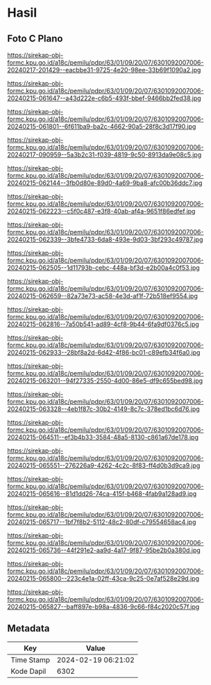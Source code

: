 # Hasil

## Foto C Plano

https://sirekap-obj-formc.kpu.go.id/a18c/pemilu/pdpr/63/01/09/20/07/6301092007006-20240217-201429--eacbbe31-9725-4e20-98ee-33b69f1090a2.jpg

https://sirekap-obj-formc.kpu.go.id/a18c/pemilu/pdpr/63/01/09/20/07/6301092007006-20240215-061647--a43d222e-c6b5-493f-bbef-9466bb2fed38.jpg

https://sirekap-obj-formc.kpu.go.id/a18c/pemilu/pdpr/63/01/09/20/07/6301092007006-20240215-061801--6f611ba9-ba2c-4662-90a5-28f8c3d17f90.jpg

https://sirekap-obj-formc.kpu.go.id/a18c/pemilu/pdpr/63/01/09/20/07/6301092007006-20240217-090959--5a3b2c31-f039-4819-9c50-8913da9e08c5.jpg

https://sirekap-obj-formc.kpu.go.id/a18c/pemilu/pdpr/63/01/09/20/07/6301092007006-20240215-062144--3fb0d80e-89d0-4a69-9ba8-afc00b36ddc7.jpg

https://sirekap-obj-formc.kpu.go.id/a18c/pemilu/pdpr/63/01/09/20/07/6301092007006-20240215-062223--c5f0c487-e3f8-40ab-af4a-9651f86edfef.jpg

https://sirekap-obj-formc.kpu.go.id/a18c/pemilu/pdpr/63/01/09/20/07/6301092007006-20240215-062339--3bfe4733-6da8-493e-9d03-3bf293c49787.jpg

https://sirekap-obj-formc.kpu.go.id/a18c/pemilu/pdpr/63/01/09/20/07/6301092007006-20240215-062505--1d11793b-cebc-448a-bf3d-e2b00a4c0f53.jpg

https://sirekap-obj-formc.kpu.go.id/a18c/pemilu/pdpr/63/01/09/20/07/6301092007006-20240215-062659--82a73e73-ac58-4e3d-af1f-72b518ef9554.jpg

https://sirekap-obj-formc.kpu.go.id/a18c/pemilu/pdpr/63/01/09/20/07/6301092007006-20240215-062816--7a50b541-ad89-4cf8-9b44-6fa9df0376c5.jpg

https://sirekap-obj-formc.kpu.go.id/a18c/pemilu/pdpr/63/01/09/20/07/6301092007006-20240215-062933--28bf8a2d-6d42-4f86-bc01-c89efb34f6a0.jpg

https://sirekap-obj-formc.kpu.go.id/a18c/pemilu/pdpr/63/01/09/20/07/6301092007006-20240215-063201--94f27335-2550-4d00-86e5-df9c655bed98.jpg

https://sirekap-obj-formc.kpu.go.id/a18c/pemilu/pdpr/63/01/09/20/07/6301092007006-20240215-063328--4eb1f87c-30b2-4149-8c7c-378ed1bc6d76.jpg

https://sirekap-obj-formc.kpu.go.id/a18c/pemilu/pdpr/63/01/09/20/07/6301092007006-20240215-064511--ef3b4b33-3584-48a5-8130-c861a67de178.jpg

https://sirekap-obj-formc.kpu.go.id/a18c/pemilu/pdpr/63/01/09/20/07/6301092007006-20240215-065551--276226a9-4262-4c2c-8f83-ff4d0b3d9ca9.jpg

https://sirekap-obj-formc.kpu.go.id/a18c/pemilu/pdpr/63/01/09/20/07/6301092007006-20240215-065616--81d1dd26-74ca-415f-b468-4fab9a128ad9.jpg

https://sirekap-obj-formc.kpu.go.id/a18c/pemilu/pdpr/63/01/09/20/07/6301092007006-20240215-065717--1bf7f8b2-5112-48c2-80df-c79554658ac4.jpg

https://sirekap-obj-formc.kpu.go.id/a18c/pemilu/pdpr/63/01/09/20/07/6301092007006-20240215-065736--44f291e2-aa9d-4a17-9f87-95be2b0a380d.jpg

https://sirekap-obj-formc.kpu.go.id/a18c/pemilu/pdpr/63/01/09/20/07/6301092007006-20240215-065800--223c4e1a-02ff-43ca-9c25-0e7af528e29d.jpg

https://sirekap-obj-formc.kpu.go.id/a18c/pemilu/pdpr/63/01/09/20/07/6301092007006-20240215-065827--baff897e-b98a-4836-9c66-f84c2020c57f.jpg


## Metadata

| Key        | Value               |
| ---------- | ------------------- |
| Time Stamp | 2024-02-19 06:21:02 |
| Kode Dapil | 6302                |



